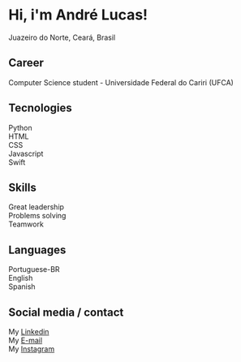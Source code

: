 # Hi, i'm André Lucas!

Juazeiro do Norte, Ceará, Brasil

## Career

Computer Science student - Universidade Federal do Cariri (UFCA)

## Tecnologies

Python <br>
HTML <br>
CSS <br>
Javascript <br>
Swift

## Skills

Great leadership <br>
Problems solving <br>
Teamwork

## Languages

Portuguese-BR <br>
English <br>
Spanish

## Social media / contact

My [Linkedin](https://www.linkedin.com/in/andré-lima-6a03a6304/)<br>
My [E-mail](andrelucascrvg@gmail.com) <br>
My [Instagram](https://www.instagram.com/lucascrvg23/)

